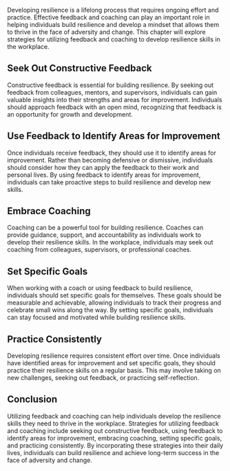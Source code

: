 
Developing resilience is a lifelong process that requires ongoing effort and practice. Effective feedback and coaching can play an important role in helping individuals build resilience and develop a mindset that allows them to thrive in the face of adversity and change. This chapter will explore strategies for utilizing feedback and coaching to develop resilience skills in the workplace.

Seek Out Constructive Feedback
------------------------------

Constructive feedback is essential for building resilience. By seeking out feedback from colleagues, mentors, and supervisors, individuals can gain valuable insights into their strengths and areas for improvement. Individuals should approach feedback with an open mind, recognizing that feedback is an opportunity for growth and development.

Use Feedback to Identify Areas for Improvement
----------------------------------------------

Once individuals receive feedback, they should use it to identify areas for improvement. Rather than becoming defensive or dismissive, individuals should consider how they can apply the feedback to their work and personal lives. By using feedback to identify areas for improvement, individuals can take proactive steps to build resilience and develop new skills.

Embrace Coaching
----------------

Coaching can be a powerful tool for building resilience. Coaches can provide guidance, support, and accountability as individuals work to develop their resilience skills. In the workplace, individuals may seek out coaching from colleagues, supervisors, or professional coaches.

Set Specific Goals
------------------

When working with a coach or using feedback to build resilience, individuals should set specific goals for themselves. These goals should be measurable and achievable, allowing individuals to track their progress and celebrate small wins along the way. By setting specific goals, individuals can stay focused and motivated while building resilience skills.

Practice Consistently
---------------------

Developing resilience requires consistent effort over time. Once individuals have identified areas for improvement and set specific goals, they should practice their resilience skills on a regular basis. This may involve taking on new challenges, seeking out feedback, or practicing self-reflection.

Conclusion
----------

Utilizing feedback and coaching can help individuals develop the resilience skills they need to thrive in the workplace. Strategies for utilizing feedback and coaching include seeking out constructive feedback, using feedback to identify areas for improvement, embracing coaching, setting specific goals, and practicing consistently. By incorporating these strategies into their daily lives, individuals can build resilience and achieve long-term success in the face of adversity and change.
